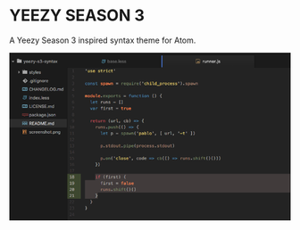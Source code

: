 # YEEZY SEASON 3

A Yeezy Season 3 inspired syntax theme for Atom.

![A screenshot of your theme](./screenshot.png)
